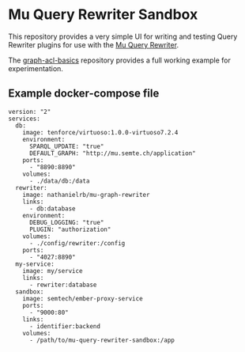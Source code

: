 # Mu Query Rewriter Sandbox

This repository provides a very simple UI for writing and testing Query Rewriter plugins for use with the [Mu Query Rewriter](https://github.com/big-data-europe/mu-query-rewriter).

The [graph-acl-basics](https://github.com/nathanielrb/graph-acl-basics/) repository provides a full working example for experimentation.

## Example docker-compose file

```
version: "2"
services:
  db:
    image: tenforce/virtuoso:1.0.0-virtuoso7.2.4
    environment:
      SPARQL_UPDATE: "true"
      DEFAULT_GRAPH: "http://mu.semte.ch/application"
    ports:
      - "8890:8890"
    volumes:
      - ./data/db:/data
  rewriter:
    image: nathanielrb/mu-graph-rewriter
    links:
      - db:database
    environment:
      DEBUG_LOGGING: "true"
      PLUGIN: "authorization"
    volumes:
      - ./config/rewriter:/config
    ports:
      - "4027:8890"
  my-service:
    image: my/service
    links:
      - rewriter:database
  sandbox:
    image: semtech/ember-proxy-service
    ports:
      - "9000:80"
    links:
      - identifier:backend
    volumes:
      - /path/to/mu-query-rewriter-sandbox:/app
```
